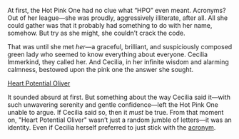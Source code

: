 <!-- title: Huh puh -->

At first, the Hot Pink One had no clue what “HPO” even meant. Acronyms? Out of her league—she was proudly, aggressively illiterate, after all. All she could gather was that it probably had something to do with her name, somehow. But try as she might, she couldn’t crack the code.

That was until she met *her*—a graceful, brilliant, and suspiciously composed green lady who seemed to know everything about everyone. Cecilia Immerkind, they called her. And Cecilia, in her infinite wisdom and alarming calmness, bestowed upon the pink one the answer she sought.

[Heart Potential Oliver](#embed:https://www.youtube.com/live/xzAqu4vkY7I?si=QYQ3r2owXnCD5VkI&t=1854)


It sounded absurd at first. But something about the way Cecilia said it—with such unwavering serenity and gentle confidence—left the Hot Pink One unable to argue. If Cecilia said so, then it *must* be true. From that moment on, "Heart Potential Oliver" wasn’t just a random jumble of letters—it was an identity. Even if Cecilia herself preferred to just stick with the [acronym](https://www.youtube.com/live/xzAqu4vkY7I?si=jx_Db6ghOxnvg8hs&t=8456).
